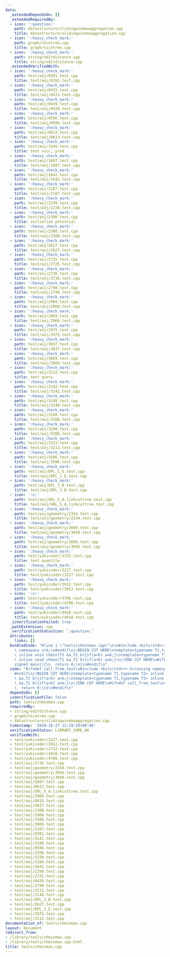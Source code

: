```yaml
---
data:
  _extendedDependsOn: []
  _extendedRequiredBy:
  - icon: ':question:'
    path: datastructure/slidingwindowaggregation.cpp
    title: datastructure/slidingwindowaggregation.cpp
  - icon: ':heavy_check_mark:'
    path: graph/nicetree.cpp
    title: graph/nicetree.cpp
  - icon: ':heavy_check_mark:'
    path: string/editdistance.cpp
    title: string/editdistance.cpp
  _extendedVerifiedWith:
  - icon: ':heavy_check_mark:'
    path: test/aoj/0391.test.cpp
    title: test/aoj/0391.test.cpp
  - icon: ':heavy_check_mark:'
    path: test/aoj/0415.test.cpp
    title: test/aoj/0415.test.cpp
  - icon: ':heavy_check_mark:'
    path: test/aoj/0439.test.cpp
    title: test/aoj/0439.test.cpp
  - icon: ':heavy_check_mark:'
    path: test/aoj/0596.test.cpp
    title: test/aoj/0596.test.cpp
  - icon: ':heavy_check_mark:'
    path: test/aoj/0613.test.cpp
    title: test/aoj/0613.test.cpp
  - icon: ':heavy_check_mark:'
    path: test/aoj/1549.test.cpp
    title: test succ, pred
  - icon: ':heavy_check_mark:'
    path: test/aoj/1607.test.cpp
    title: test/aoj/1607.test.cpp
  - icon: ':heavy_check_mark:'
    path: test/aoj/1642.test.cpp
    title: test/aoj/1642.test.cpp
  - icon: ':heavy_check_mark:'
    path: test/aoj/2187.test.cpp
    title: test/aoj/2187.test.cpp
  - icon: ':heavy_check_mark:'
    path: test/aoj/2230.test.cpp
    title: test/aoj/2230.test.cpp
  - icon: ':heavy_check_mark:'
    path: test/aoj/2290.test.cpp
    title: initialize potential
  - icon: ':heavy_check_mark:'
    path: test/aoj/2308.test.cpp
    title: test/aoj/2308.test.cpp
  - icon: ':heavy_check_mark:'
    path: test/aoj/2627.test.cpp
    title: test/aoj/2627.test.cpp
  - icon: ':heavy_check_mark:'
    path: test/aoj/2725.test.cpp
    title: test/aoj/2725.test.cpp
  - icon: ':heavy_check_mark:'
    path: test/aoj/2736.test.cpp
    title: test/aoj/2736.test.cpp
  - icon: ':heavy_check_mark:'
    path: test/aoj/2790.test.cpp
    title: test/aoj/2790.test.cpp
  - icon: ':heavy_check_mark:'
    path: test/aoj/2968.test.cpp
    title: test/aoj/2968.test.cpp
  - icon: ':heavy_check_mark:'
    path: test/aoj/2969.test.cpp
    title: test/aoj/2969.test.cpp
  - icon: ':heavy_check_mark:'
    path: test/aoj/2975.test.cpp
    title: test/aoj/2975.test.cpp
  - icon: ':heavy_check_mark:'
    path: test/aoj/3037.test.cpp
    title: test/aoj/3037.test.cpp
  - icon: ':heavy_check_mark:'
    path: test/aoj/3069.test.cpp
    title: test/aoj/3069.test.cpp
  - icon: ':heavy_check_mark:'
    path: test/aoj/3112.test.cpp
    title: test query
  - icon: ':heavy_check_mark:'
    path: test/aoj/3142.test.cpp
    title: test/aoj/3142.test.cpp
  - icon: ':heavy_check_mark:'
    path: test/aoj/3148.test.cpp
    title: test/aoj/3148.test.cpp
  - icon: ':heavy_check_mark:'
    path: test/aoj/3168.test.cpp
    title: test/aoj/3168.test.cpp
  - icon: ':heavy_check_mark:'
    path: test/aoj/3208.test.cpp
    title: test/aoj/3208.test.cpp
  - icon: ':heavy_check_mark:'
    path: test/aoj/3213.test.cpp
    title: test/aoj/3213.test.cpp
  - icon: ':heavy_check_mark:'
    path: test/aoj/3506.test.cpp
    title: test/aoj/3506.test.cpp
  - icon: ':heavy_check_mark:'
    path: test/aoj/DPL_1_E.test.cpp
    title: test/aoj/DPL_1_E.test.cpp
  - icon: ':heavy_check_mark:'
    path: test/aoj/DPL_3_B.test.cpp
    title: test/aoj/DPL_3_B.test.cpp
  - icon: ':x:'
    path: test/aoj/GRL_5_A.linkcuttree.test.cpp
    title: test/aoj/GRL_5_A.linkcuttree.test.cpp
  - icon: ':heavy_check_mark:'
    path: test/aoj/geometry/2334.test.cpp
    title: test/aoj/geometry/2334.test.cpp
  - icon: ':heavy_check_mark:'
    path: test/aoj/geometry/3049.test.cpp
    title: test/aoj/geometry/3049.test.cpp
  - icon: ':heavy_check_mark:'
    path: test/aoj/geometry/3056.test.cpp
    title: test/aoj/geometry/3056.test.cpp
  - icon: ':heavy_check_mark:'
    path: test/yukicoder/1732.test.cpp
    title: test quantile
  - icon: ':heavy_check_mark:'
    path: test/yukicoder/3227.test.cpp
    title: test/yukicoder/3227.test.cpp
  - icon: ':heavy_check_mark:'
    path: test/yukicoder/3912.test.cpp
    title: test/yukicoder/3912.test.cpp
  - icon: ':x:'
    path: test/yukicoder/4706.test.cpp
    title: test/yukicoder/4706.test.cpp
  - icon: ':heavy_check_mark:'
    path: test/yukicoder/4918.test.cpp
    title: test/yukicoder/4918.test.cpp
  _isVerificationFailed: true
  _pathExtension: cpp
  _verificationStatusIcon: ':question:'
  attributes:
    links: []
  bundledCode: "#line 1 \"tools/chminmax.cpp\"\n\n#include <bits/stdc++.h>\nusing\
    \ namespace std;\n#endif\n//BEGIN CUT HERE\ntemplate<typename T1,typename T2>\
    \ inline void chmin(T1 &a,T2 b){if(a>b) a=b;}\ntemplate<typename T1,typename T2>\
    \ inline void chmax(T1 &a,T2 b){if(a<b) a=b;}\n//END CUT HERE\n#ifndef call_from_test\n\
    signed main(){\n  return 0;\n}\n#endif\n"
  code: "#ifndef call_from_test\n#include <bits/stdc++.h>\nusing namespace std;\n\
    #endif\n//BEGIN CUT HERE\ntemplate<typename T1,typename T2> inline void chmin(T1\
    \ &a,T2 b){if(a>b) a=b;}\ntemplate<typename T1,typename T2> inline void chmax(T1\
    \ &a,T2 b){if(a<b) a=b;}\n//END CUT HERE\n#ifndef call_from_test\nsigned main(){\n\
    \  return 0;\n}\n#endif\n"
  dependsOn: []
  isVerificationFile: false
  path: tools/chminmax.cpp
  requiredBy:
  - string/editdistance.cpp
  - graph/nicetree.cpp
  - datastructure/slidingwindowaggregation.cpp
  timestamp: '2020-10-27 12:29:50+09:00'
  verificationStatus: LIBRARY_SOME_WA
  verifiedWith:
  - test/yukicoder/3227.test.cpp
  - test/yukicoder/3912.test.cpp
  - test/yukicoder/1732.test.cpp
  - test/yukicoder/4918.test.cpp
  - test/yukicoder/4706.test.cpp
  - test/aoj/2736.test.cpp
  - test/aoj/geometry/2334.test.cpp
  - test/aoj/geometry/3056.test.cpp
  - test/aoj/geometry/3049.test.cpp
  - test/aoj/1607.test.cpp
  - test/aoj/0613.test.cpp
  - test/aoj/GRL_5_A.linkcuttree.test.cpp
  - test/aoj/2969.test.cpp
  - test/aoj/0415.test.cpp
  - test/aoj/3037.test.cpp
  - test/aoj/2308.test.cpp
  - test/aoj/2968.test.cpp
  - test/aoj/3506.test.cpp
  - test/aoj/3069.test.cpp
  - test/aoj/2187.test.cpp
  - test/aoj/0391.test.cpp
  - test/aoj/3142.test.cpp
  - test/aoj/1549.test.cpp
  - test/aoj/0596.test.cpp
  - test/aoj/3208.test.cpp
  - test/aoj/2230.test.cpp
  - test/aoj/3168.test.cpp
  - test/aoj/1642.test.cpp
  - test/aoj/2290.test.cpp
  - test/aoj/2725.test.cpp
  - test/aoj/0439.test.cpp
  - test/aoj/2790.test.cpp
  - test/aoj/3213.test.cpp
  - test/aoj/3148.test.cpp
  - test/aoj/DPL_3_B.test.cpp
  - test/aoj/2627.test.cpp
  - test/aoj/DPL_1_E.test.cpp
  - test/aoj/2975.test.cpp
  - test/aoj/3112.test.cpp
documentation_of: tools/chminmax.cpp
layout: document
redirect_from:
- /library/tools/chminmax.cpp
- /library/tools/chminmax.cpp.html
title: tools/chminmax.cpp
---
```

